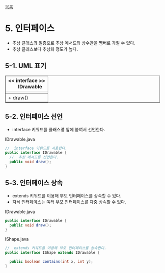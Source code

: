 [목록](https://github.com/JungInBaek/TIL/blob/main/README.md)

# 5. 인터페이스
- 추상 클래스의 일종으로 추상 메서드와 상수만을 멤버로 가질 수 있다.
- 추상 클래스보다 추상화 정도가 높다.

## 5-1. UML 표기
<table border="1">
  <th><< interface >> <br/> &nbsp;&nbsp;&nbsp;&nbsp; IDrawable</th>
  <tr><th></th></tr>
  <tr><td>+ draw()</td></tr>
</table>

## 5-2. 인터페이스 선언
- interface 키워드를 클래스명 앞에 붙여서 선언한다.

IDrawable.java
``` java
//  interface 키워드를 사용한다.
public interface IDrawable {
  //  추상 메서드를 선언한다.
  public void draw();
}
```

## 5-3. 인터페이스 상속
- extends 키워드를 이용해 부모 인터페이스를 상속할 수 있다.
- 자식 인터페이스는 여러 부모 인터페이스를 다중 상속할 수 있다.

IDrawable.java
``` java
public interface IDrawable {
  public void draw();
}
```

IShape.java
``` java
//  extends 키워드를 이용해 부모 인터페이스를 상속한다.
public interface IShape extends IDrawable {

  public boolean contains(int x, int y);
}
```